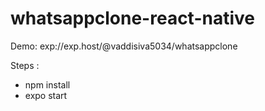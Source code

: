 # whatsappclone-react-native

Demo:
exp://exp.host/@vaddisiva5034/whatsappclone

Steps :
- npm install
- expo start
